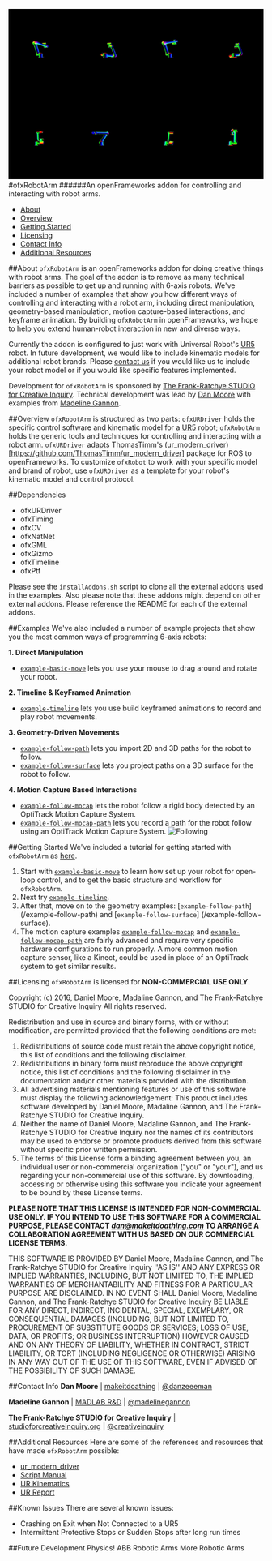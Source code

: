 ![KinematicModel](data/ezgif.com-video-to-gif%20(1).gif)
#ofxRobotArm
######An openFrameworks addon for controlling and interacting with robot arms.

  - [About](#about)
  - [Overview](#overview)
  - [Getting Started](#getting-started)
  - [Licensing](#licensing)
  - [Contact Info](#contact-info)
  - [Additional Resources](#additional-resources)


##About
`ofxRobotArm` is an openFrameworks addon for doing creative things with robot arms. The goal of the addon is to remove as many technical barriers as possible to get up and running with 6-axis robots. We've included a number of examples that show you how different ways of controlling and interacting with a robot arm, including direct manipulation, geometry-based manipulation, motion capture-based interactions, and keyframe animation. By building `ofxRobotArm` in openFrameworks, we hope to help you extend human-robot interaction in new and diverse ways.

Currently the addon is configured to just work with Universal Robot's [UR5](http://www.universal-robots.com/products/ur5-robot/) robot. In future development, we would like to include kinematic models for additional robot brands. Please [contact us]() if you would like us to include your robot model or if you would like specific features implemented.

Development for `ofxRobotArm` is sponsored by [The Frank-Ratchye STUDIO for Creative Inquiry](http://studioforcreativeinquiry.org/). 
Technical development was lead by [Dan Moore](http://makeitdoathing.com) with examples from [Madeline Gannon](http://madlab.cc).


##Overview
`ofxRobotArm` is structured as two parts: `ofxURDriver` holds the specific control software and kinematic model for a [UR5](http://www.universal-robots.com/products/ur5-robot/) robot; `ofxRobotArm` holds the generic tools and techniques for controlling and interacting with a robot arm. `ofxURDriver` adapts ThomasTimm's (ur_modern_driver)[https://github.com/ThomasTimm/ur_modern_driver] package for ROS to openFrameworks. To customize `ofxRobot` to work with your specific model and brand of robot, use `ofxURDriver` as a template for your robot's kinematic model and control protocol.

##Dependencies
- ofxURDriver
- ofxTiming
- ofxCV
- ofxNatNet
- ofxGML
- ofxGizmo
- ofxTimeline
- ofxPtf

Please see the `installAddons.sh` script to clone all the external addons used in the examples.  Also please note that these addons might depend on other external addons.  Please reference the README for each of the external addons. 

##Examples
We've also included a number of example projects that show you the most common ways of programming 6-axis robots:

**1. Direct Manipulation**
 - [`example-basic-move`](/example-basic-move) lets you use your mouse to drag around and rotate your robot.
 
**2. Timeline & KeyFramed Animation**
 - [`example-timeline`](/example-timeline) lets you use build keyframed animations to record and play robot movements.


**3. Geometry-Driven Movements**
 - [`example-follow-path`](/example-follow-path) lets you import 2D and 3D paths for the robot to follow.
 - [`example-follow-surface`](/example-follow-surface) lets you project paths on a 3D surface for the robot to follow.

**4. Motion Capture Based Interactions**
 - [`example-follow-mocap`](/example-follow-mocap) lets the robot follow a rigid body detected by an OptiTrack Motion Capture System.
 - [`example-follow-mocap-path`](/example-follow-surface) lets you record a path for the robot follow using an OptiTrack Motion Capture System.
![Following](data/mocap-follow.gif)


##Getting Started
We've included a tutorial for getting started with `ofxRobotArm` as [here](/example-basic-move/README.md). 

1. Start with [`example-basic-move`](/example-basic-move) to learn how set up your robot for open-loop control, and to get the basic structure and workflow for `ofxRobotArm`.
2. Next try [`example-timeline`](/example-timeline).
3. After that, move on to the geometry examples: [`example-follow-path`] (/example-follow-path) and [`example-follow-surface`] (/example-follow-surface).
4. The motion capture examples [`example-follow-mocap`](/example-follow-mocap) and [`example-follow-mocap-path`](/example-follow-mocap-path) are fairly advanced and require very specific hardware configurations to run properly. A more common motion capture sensor, like a Kinect, could be used in place of an OptiTrack system to get similar results.


##Licensing
`ofxRobotArm` is licensed for **NON-COMMERCIAL USE ONLY**. 

Copyright (c) 2016, Daniel Moore, Madaline Gannon, and The Frank-Ratchye STUDIO for Creative Inquiry
All rights reserved.

Redistribution and use in source and binary forms, with or without
modification, are permitted provided that the following conditions are met:
1. Redistributions of source code must retain the above copyright
   notice, this list of conditions and the following disclaimer.
2. Redistributions in binary form must reproduce the above copyright
   notice, this list of conditions and the following disclaimer in the
   documentation and/or other materials provided with the distribution.
3. All advertising materials mentioning features or use of this software
   must display the following acknowledgement:
   This product includes software developed by Daniel Moore, Madaline Gannon, and The Frank-Ratchye STUDIO for Creative Inquiry.
4. Neither the name of Daniel Moore, Madaline Gannon, and The Frank-Ratchye STUDIO for Creative Inquiry 
   nor the names of its contributors may be used to endorse or promote products
   derived from this software without specific prior written permission.
5. The terms of this License form a binding agreement between you, an individual user or non-commercial organization ("you" or "your"), and us  
   regarding your non-commercial use of this software. By downloading, accessing or otherwise using this software you indicate your agreement to be bound by these License terms.

**PLEASE NOTE THAT THIS LICENSE IS INTENDED FOR NON-COMMERCIAL USE ONLY. IF YOU INTEND TO USE THIS SOFTWARE FOR A COMMERCIAL PURPOSE, PLEASE CONTACT *dan@makeitdoathing.com* TO ARRANGE A COLLABORATION AGREEMENT WITH US BASED ON OUR COMMERCIAL LICENSE TERMS.**

THIS SOFTWARE IS PROVIDED BY Daniel Moore, Madaline Gannon, 
and The Frank-Ratchye STUDIO for Creative Inquiry ''AS IS'' AND ANY
EXPRESS OR IMPLIED WARRANTIES, INCLUDING, BUT NOT LIMITED TO, THE IMPLIED
WARRANTIES OF MERCHANTABILITY AND FITNESS FOR A PARTICULAR PURPOSE ARE
DISCLAIMED. IN NO EVENT SHALL Daniel Moore, Madaline Gannon, 
and The Frank-Ratchye STUDIO for Creative Inquiry BE LIABLE FOR ANY
DIRECT, INDIRECT, INCIDENTAL, SPECIAL, EXEMPLARY, OR CONSEQUENTIAL DAMAGES
(INCLUDING, BUT NOT LIMITED TO, PROCUREMENT OF SUBSTITUTE GOODS OR SERVICES;
LOSS OF USE, DATA, OR PROFITS; OR BUSINESS INTERRUPTION) HOWEVER CAUSED AND
ON ANY THEORY OF LIABILITY, WHETHER IN CONTRACT, STRICT LIABILITY, OR TORT
(INCLUDING NEGLIGENCE OR OTHERWISE) ARISING IN ANY WAY OUT OF THE USE OF THIS
SOFTWARE, EVEN IF ADVISED OF THE POSSIBILITY OF SUCH DAMAGE.

##Contact Info
**Dan Moore** | [makeitdoathing](http://www.makeitdoathing.com ) | [@danzeeeman](https://github.com/danzeeeman)

**Madeline Gannon** | [MADLAB R&D](http://www.madlab.cc) | [@madelinegannon](https://github.com/madelinegannon)

**The Frank-Ratchye STUDIO for Creative Inquiry** | [studioforcreativeinquiry.org](http://studioforcreativeinquiry.org) | [@creativeinquiry](https://github.com/CreativeInquiry)


##Additional Resources
Here are some of the references and resources that have made `ofxRobotArm` possible:

- [ur_modern_driver](https://github.com/ThomasTimm/ur_modern_driver)
- [Script Manual](https://s3-eu-west-1.amazonaws.com/ur-support-site/18679/scriptmanual_en.pdf)
- [UR Kinematics](https://smartech.gatech.edu/bitstream/handle/1853/50782/ur_kin_tech_report_1.pdf)
- [UR Report](http://orbit.dtu.dk/files/117833332/Universal_Robot_report.pdf)


 ##Known Issues
 There are several known issues:
 - Crashing on Exit when Not Connected to a UR5
 - Intermittent Protective Stops or Sudden Stops after long run times
 
##Future Development
Physics!
ABB Robotic Arms
More Robotic Arms


